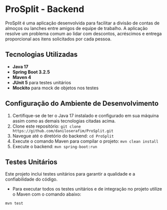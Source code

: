 # ProSplit - Backend

ProSplit é uma aplicação desenvolvida para facilitar a divisão de contas de almoços ou lanches entre amigos de equipe de trabalho. A aplicação resolve um problema comum ao lidar com descontos, acréscimos e entrega proporcional aos itens solicitados por cada pessoa.

## Tecnologias Utilizadas

- **Java 17**
- **Spring Boot 3.2.5**
- **Maven 4**
- **JUnit 5** para testes unitários
- **Mockito** para mock de objetos nos testes

## Configuração do Ambiente de Desenvolvimento

1. Certifique-se de ter o Java 17 instalado e configurado em sua máquina assim como as demais tecnologias citadas acima.
2. Clone este repositório: `git clone https://github.com/daniloserafim/ProSplit.git`
3. Navegue até o diretório do backend: `cd ProSplit`
4. Execute o comando Maven para compilar o projeto: `mvn clean install`
5. Execute o backend: `mvn spring-boot:run`

## Testes Unitários

Este projeto inclui testes unitários para garantir a qualidade e a confiabilidade do código.
- Para executar todos os testes unitários e de integração no projeto utilize o Maven com o comando abaixo:

```bash
mvn test
```